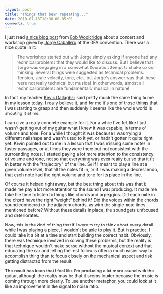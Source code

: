```yaml
---
layout: post
title: "Things that bear repeating..."
date: 2010-07-16T18:38:00-05:00
comments: true
---
```


I just read <a href="http://kc0dxf.net/serendipity/index.php?/archives/18-Jorge-Caballero-Concert-and-Workshop.html">a nice blog post</a> from <a href="http://kc0dxf.net/blog/">Bob Wooldridge</a> about a concert and workshop given by <a href="http://www.jcaballeroguitar.com/pages/index.php">Jorge Caballero</a> at the GFA convention. There was a nice quote in it:

> The workshop started out with Jorge simply asking if anyone had any technical problems that they would like to discuss. But I believe that Jorge was engaging in a somewhat Socratic attempt to shake up our thinking. Several things were suggested as technical problems. Tension, scale velocity, tone, etc.. but Jorge's answer was that these were not really technical but musical. In other words, almost all technical problems are fundamentally musical in nature!

In fact, my teacher <a href="http://guitar69.com/">Kevin Gallagher</a> said pretty much the same thing to me in my lesson today. I really believe it, and for me it's one of those things that I was starting to grasp and then suddenly it seems like the whole world is shouting it at me.

I can give a really concrete example for it. For a while I've felt like I just wasn't getting out of my guitar what I knew it was capable, in terms of volume and tone. For a while I thought it was because I was trying a different nailshape and wasn't used to it yet, or hadn't gotten it quite right yet. Kevin pointed out to me in a lesson that I was missing some notes in faster passages, or at times they were there but not consistent with the surrounding notes. I started paying a lot more attention to the consistency of volume and tone, not so that everything was even really but so that it fit in better with the "trajectory" of the line. So if I meant to play a line at a given volume level, that all the notes fit in, or if I was making a decrescendo, that each note had the right volume and tone for its place in the line.

Of course it helped right away, but the best thing about this was that it made me pay a lot more attention to the sound I was producing. It made me take the time to listen to things like chords and arpeggios. Did each note in the chord have the right "weight" behind it? Did the voices within the chords sound connected to the adjacent chords, as with the single-note lines mentioned before? Without these details in place, the sound gets unfocused and deteriorates.

Now, this is the kind of thing that if I were to try to think about every detail while I was playing a piece, I wouldn't be able to play it. But in practice, I could take it a bit at a time and start building the correct habit. Obviously, there was technique involved in solving these problems, but the reality is that technique wouldn't make sense without the musical context and that educating the ear and letting the rest follow is often a much easier way to accomplish thing than to focus closely on the mechanical aspect and risk getting distracted from the result.

The result has been that I feel like I'm producing a lot more sound with the guitar, although the reality may be that it seems louder because the music is coming through more clearly. To use another metaphor, you could look at it like an improvement in the signal to noise ratio.

